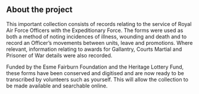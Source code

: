 ## About the project

This important collection consists of records relating to the
service of Royal Air Force Officers with the Expeditionary Force.
The forms were used as both a method of noting incidences of
illness, wounding and death and to record an Officer’s movements
between units, leave and promotions. Where relevant, information
relating to awards for Gallantry, Courts Martial and Prisoner of
War details were also recorded.

Funded by the Esme Fairburn Foundation and the Heritage Lottery
Fund, these forms have been conserved and digitised and are
now ready to be transcribed by volunteers such as yourself.
This will allow the collection to be made available and
searchable online.

